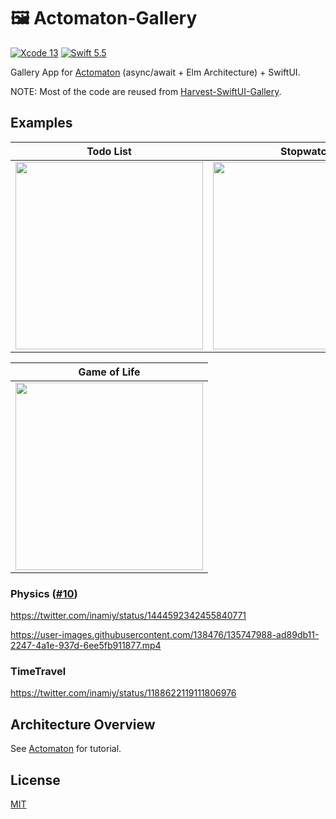 # 🖼 Actomaton-Gallery

[![Xcode 13](https://img.shields.io/badge/xcode-13-blue.svg?style=flat)](https://developer.apple.com/download/release/) [![Swift 5.5](https://img.shields.io/badge/swift-5.5-orange.svg?style=flat)](https://swift.org/download/)

Gallery App for [Actomaton](https://github.com/inamiy/Actomaton) (async/await + Elm Architecture) + SwiftUI.

NOTE: Most of the code are reused from [Harvest-SwiftUI-Gallery](https://github.com/inamiy/Harvest-SwiftUI-Gallery).

## Examples

 Todo List | Stopwatch | GitHub Search
 ---|----|----
<img src="https://user-images.githubusercontent.com/138476/67172750-84ae5500-f3f7-11e9-95b5-9ea054d784eb.png" width="300"> | <img src="https://user-images.githubusercontent.com/138476/67172753-86781880-f3f7-11e9-892a-5699d2c5383e.png" width="300"> | <img src="https://user-images.githubusercontent.com/138476/67172754-86781880-f3f7-11e9-85b1-621895dd1ce4.png" width="300">

|Game of Life | 
|---|
| <img src="https://user-images.githubusercontent.com/138476/68635308-7d342480-053b-11ea-888f-f5f63e383d44.png" width="300"> |


### Physics ([#10](https://github.com/inamiy/Actomaton-Gallery/pull/10))
https://twitter.com/inamiy/status/1444592342455840771

https://user-images.githubusercontent.com/138476/135747988-ad89db11-2247-4a1e-937d-6ee5fb911877.mp4

### TimeTravel

https://twitter.com/inamiy/status/1188622119111806976

## Architecture Overview

See [Actomaton](https://github.com/inamiy/Actomaton) for tutorial.

## License

[MIT](LICENSE)
